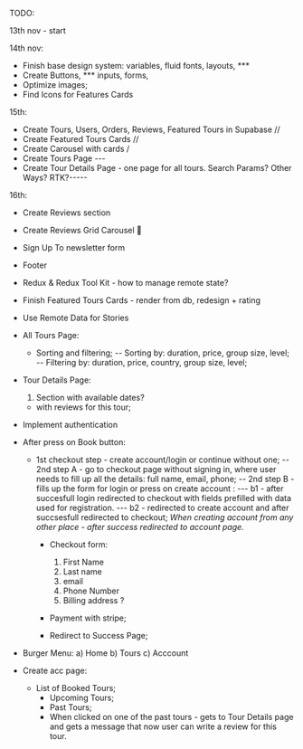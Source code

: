 TODO:

13th nov - start

14th nov:

- Finish base design system: variables, fluid fonts, layouts, \*\*\*
- Create Buttons, \*\*\* inputs, forms,
- Optimize images;
- Find Icons for Features Cards

15th:

- Create Tours, Users, Orders, Reviews, Featured Tours in Supabase //
- Create Featured Tours Cards //
- Create Carousel with cards /
- Create Tours Page ---
- Create Tour Details Page - one page for all tours. Search Params? Other Ways? RTK?-----

16th:

- Create Reviews section
- Create Reviews Grid Carousel 🤨
- Sign Up To newsletter form
- Footer

- Redux & Redux Tool Kit - how to manage remote state?

- Finish Featured Tours Cards - render from db, redesign + rating
- Use Remote Data for Stories

- All Tours Page:

  - Sorting and filtering;
    -- Sorting by: duration, price, group size, level;
    -- Filtering by: duration, price, country, group size, level;

- Tour Details Page:

  1. Section with available dates?

  - with reviews for this tour;

- Implement authentication

- After press on Book button:

  - 1st checkout step - create account/login or continue without one;
    -- 2nd step A - go to checkout page without signing in, where user needs to fill up all the details: full name, email, phone;
    -- 2nd step B - fills up the form for login or press on create account :
    --- b1 - after succesfull login redirected to checkout with fields prefilled with data used for registration.
    --- b2 - redirected to create account and after succsesfull redirected to checkout; _When creating account from any other place - after success redirected to account page._

    - Checkout form:

      1. First Name
      2. Last name
      3. email
      4. Phone Number
      5. Billing address ?

    - Payment with stripe;
    - Redirect to Success Page;

- Burger Menu:
  a) Home
  b) Tours
  c) Acccount
- Create acc page:
  - List of Booked Tours;
    - Upcoming Tours;
    - Past Tours;
    - When clicked on one of the past tours - gets to Tour Details page and gets a message that now user can write a review for this tour.
